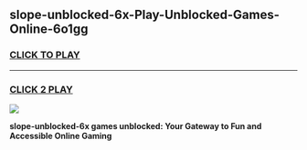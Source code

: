 
## slope-unblocked-6x-Play-Unblocked-Games-Online-6o1gg
<h3>
<a href="https://premium76.site?title=slope-unblocked-6x&ref=25A">CLICK TO PLAY</a></h3>
<hr>

<h3>
<a href="https://premium76.site?title=slope-unblocked-6x&ref=25A">CLICK 2 PLAY</a>
  
</h3>

<a href="https://premium76.site?title=slope-unblocked-6x&ref=25A"><img src="https://clearcache.store/games.png"></a>


**slope-unblocked-6x games unblocked: Your Gateway to Fun and Accessible Online Gaming**
